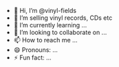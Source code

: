 - 👋 Hi, I’m @vinyl-fields
- 👀 I’m selling vinyl records, CDs etc
- 🌱 I’m currently learning ...
- 💞️ I’m looking to collaborate on ...
- 📫 How to reach me ...
- 😄 Pronouns: ...
- ⚡ Fun fact: ...

<!---
vinyl-fields/vinyl-fields is a ✨ special ✨ repository because its `README.md` (this file) appears on your GitHub profile.
You can click the Preview link to take a look at your changes.
--->

